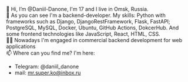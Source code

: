 👋 Hi, I’m @Daniil-Danone, I'm 17 and I live in Omsk, Russia.  
📑 As you can see I'm a backend-developer. My skills: Python with frameworks such as Django, DjangoRestFramework, Flask, FastAPI; PostgreSQL, MySQL, Docker, Ubuntu, GitHub Actions, DokcerHub. And some frontend technologies like JavaScript, React, HTML, CSS.  
👨‍💻 Nowadays I'm engaged in commercial backend development for web applications  
📫 Where can you find me? I'm here:  
- Telegram:   @daniil_danone
- mail: mr.super.ko@inbox.ru

<!---
Daniil-Danone/Daniil-Danone is a ✨ special ✨ repository because its `README.md` (this file) appears on your GitHub profile.
You can click the Preview link to take a look at your changes.
--->
